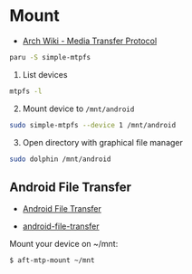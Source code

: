 # Mount

- [Arch Wiki - Media Transfer Protocol](https://wiki.archlinux.org/title/Media_Transfer_Protocol#SIMPLE-MTPFS)

```sh
paru -S simple-mtpfs
```

1. List devices
```sh
mtpfs -l
```

2. Mount device to `/mnt/android`
```sh
sudo simple-mtpfs --device 1 /mnt/android
```

3. Open directory with graphical file manager
```sh
sudo dolphin /mnt/android
```

## Android File Transfer

- [Android File Transfer](https://wiki.archlinux.org/title/Media_Transfer_Protocol#Android_File_Transfer)

- [android-file-transfer](https://whoozle.github.io/android-file-transfer-linux/)

Mount your device on ~/mnt:
```sh
$ aft-mtp-mount ~/mnt
```
